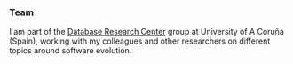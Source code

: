 ### Team

I am part of the <a href="https://lbd.udc.es/" target="_blank" rel="me noopener noreferrer">Database Research Center</a> group at University of A Coruña (Spain), working with my colleagues and other researchers on different topics around software evolution.